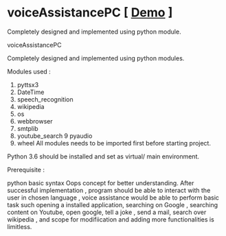 # voiceAssistancePC [ [Demo](https://youtu.be/ddikUh-Fr70?si=HsUJIc84BH60xeXv) ]
Completely designed and implemented using python module. 


voiceAssistancePC

  
Completely designed and implemented using python modules.

Modules used :

1. pyttsx3
2. DateTime
3. speech_recognition
4. wikipedia
5. os
6. webbrowser
7. smtplib
8. youtube_search 9 pyaudio
9. wheel
All modules needs to be imported first before starting project.

Python 3.6 should be installed and set as virtual/ main environment.

Prerequisite :

python basic syntax
Oops concept for better understanding.
After successful implementation , program should be able to interact with the user in chosen language , voice assistance would be able to perform basic task such opening a installed application, searching on Google , searching content on Youtube, open google, tell a joke , send a mail, search over wikipedia , and scope for modifiication and adding more functionalities is limitless.
